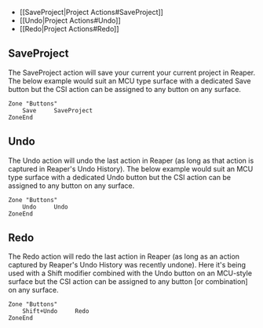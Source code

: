 * [[SaveProject|Project Actions#SaveProject]]
* [[Undo|Project Actions#Undo]]
* [[Redo|Project Actions#Redo]]

## SaveProject
The SaveProject action will save your current your current project in Reaper. The below example would suit an MCU type surface with a dedicated Save button but the CSI action can be assigned to any button on any surface.
```
Zone "Buttons"
    Save     SaveProject
ZoneEnd
```

## Undo
The Undo action will undo the last action in Reaper (as long as that action is captured in Reaper's Undo History). The below example would suit an MCU type surface with a dedicated Undo button but the CSI action can be assigned to any button on any surface.
```
Zone "Buttons"
    Undo     Undo
ZoneEnd
```

## Redo
The Redo action will redo the last action in Reaper (as long as an action captured by Reaper's Undo History was recently undone). Here it's being used with a Shift modifier combined with the Undo button on an MCU-style surface but the CSI action can be assigned to any button [or combination] on any surface.
```
Zone "Buttons"
    Shift+Undo     Redo
ZoneEnd
```